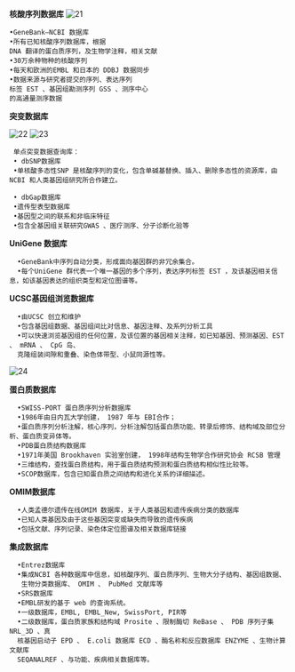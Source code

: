 **核酸序列数据库**
![21](https://github.com/JoneSu1/Deep-learning-techniques-based-on-python-study-notes-and-project-records/assets/103999272/791a97a7-6107-45dc-afc1-b2f71e4fffcd)

    •GeneBank—NCBI 数据库
    •所有已知核酸序列数据库，根据
    DNA 翻译的蛋白质序列，及生物学注释，相关文献
    •30万余种物种的核酸序列
    •每天和欧洲的EMBL 和日本的 DDBJ 数据同步
    •数据来源与研究者提交的序列、表达序列
    标签 EST 、基因组勘测序列 GSS 、测序中心
    的高通量测序数据
    
    
**突变数据库**

  ![22](https://github.com/JoneSu1/Deep-learning-techniques-based-on-python-study-notes-and-project-records/assets/103999272/166f7ef8-2a92-440b-922c-ceec6a32288d)
![23](https://github.com/JoneSu1/Deep-learning-techniques-based-on-python-study-notes-and-project-records/assets/103999272/849ca700-16d2-4d4b-9167-fcc75bc1fac5)

     单点突变数据查询库：
     • dbSNP数据库
     •单核酸多态性SNP 是核酸序列的变化，包含单碱基替换、插入、删除多态性的资源库，由 NCBI 和人类基因组研究所合作建立。
     
     • dbGap数据库
     •遗传型表型数据库
     •基因型之间的联系和非临床特征
     •包含全基因组关联研究GWAS 、医疗测序、分子诊断化验等
     
**UniGene 数据库**
    
      •GeneBank中序列自动分类，形成面向基因群的非冗余集合。
      •每个UniGene 群代表一个唯一基因的多个序列，表达序列标签 EST ，及该基因相关信息，如该基因表达的组织类型和定位图谱等。
      

      
**UCSC基因组浏览数据库**

      •由UCSC 创立和维护
      •包含基因组数据、基因组间比对信息、基因注释、及系列分析工具
      •可以快速浏览基因组的任何位置，及该位置的基因相关注释，如已知基因、预测基因、EST 、 mRNA 、 CpG 岛、
      克隆组装间隙和重叠、染色体带型、小鼠同源性等。
      
 ![24](https://github.com/JoneSu1/Deep-learning-techniques-based-on-python-study-notes-and-project-records/assets/103999272/ceb077ac-7229-4882-8167-8f0f21c0e60e)

**蛋白质数据库**

      •SWISS-PORT 蛋白质序列分析数据库
      •1986年由日内瓦大学创建， 1987 年与 EBI合作；
      •蛋白质序列分析注解，核心序列，分析注解包括蛋白质功能、转录后修饰、结构域及部位分析、蛋白质变异体等。
      •PDB蛋白质结构数据库
      •1971年美国 Brookhaven 实验室创建， 1998年结构生物学合作研究协会 RCSB 管理
      •三维结构，查找蛋白质结构，用于蛋白质结构预测和蛋白质结构相似性比较等。
      •SCOP数据库，包含已知蛋白质之间结构和进化关系的详细描述。
      

**OMIM数据库**

      •人类孟德尔遗传在线OMIM 数据库，关于人类基因和遗传疾病分类的数据库
      •已知人类基因及由于这些基因突变或缺失而导致的遗传疾病
      •包括文献、序列记录、染色体定位图谱及相关数据库链接
      
      
 **集成数据库**
 
      •Entrez数据库
      •集成NCBI 各种数据库中信息，如核酸序列、蛋白质序列、生物大分子结构、基因组数据、
       生物分类数据库、 OMIM 、 PubMed 文献库等
      •SRS数据库
      •EMBL研发的基于 web 的查询系统。
      •一级数据库，EMBL, EMBL_New, SwissPort, PIR等
      •二级数据库，蛋白质家族和结构域 Prosite 、限制酶切 ReBase 、 PDB 序列子集 NRL_3D 、真
      核基因启动子 EPD 、 E.coli 数据库 ECD 、酶名称和反应数据库 ENZYME 、生物计算文献库
      SEQANALREF 、与功能、疾病相关数据库等。
